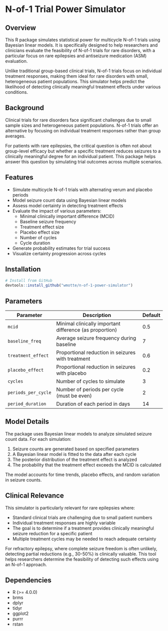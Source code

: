 # N-of-1 Trial Power Simulator

## Overview

This R package simulates statistical power for multicycle N-of-1 trials using Bayesian linear models. It is specifically designed to help researchers and clinicians evaluate the feasibility of N-of-1 trials for rare disorders, with a particular focus on rare epilepsies and antiseizure medication (ASM) evaluation.

Unlike traditional group-based clinical trials, N-of-1 trials focus on individual treatment responses, making them ideal for rare disorders with small, heterogeneous patient populations. This simulator helps predict the likelihood of detecting clinically meaningful treatment effects under various conditions.

## Background

Clinical trials for rare disorders face significant challenges due to small sample sizes and heterogeneous patient populations. N-of-1 trials offer an alternative by focusing on individual treatment responses rather than group averages. 

For patients with rare epilepsies, the critical question is often not about group-level efficacy but whether a specific treatment reduces seizures to a clinically meaningful degree for an individual patient. This package helps answer this question by simulating trial outcomes across multiple scenarios.

## Features

- Simulate multicycle N-of-1 trials with alternating verum and placebo periods
- Model seizure count data using Bayesian linear models
- Assess model certainty in detecting treatment effects
- Evaluate the impact of various parameters:
  - Minimal clinically important difference (MCID)
  - Baseline seizure frequency
  - Treatment effect size
  - Placebo effect size
  - Number of cycles
  - Cycle duration
- Generate probability estimates for trial success
- Visualize certainty progression across cycles

## Installation

```r
# Install from GitHub
devtools::install_github("wmotte/n-of-1-power-simulator")
```

## Parameters

| Parameter | Description | Default |
|-----------|-------------|---------|
| `mcid` | Minimal clinically important difference (as proportion) | 0.5 |
| `baseline_freq` | Average seizure frequency during baseline | 7 |
| `treatment_effect` | Proportional reduction in seizures with treatment | 0.6 |
| `placebo_effect` | Proportional reduction in seizures with placebo | 0.2 |
| `cycles` | Number of cycles to simulate | 3 |
| `periods_per_cycle` | Number of periods per cycle (must be even) | 2 |
| `period_duration` | Duration of each period in days | 14 |

## Model Details

The package uses Bayesian linear models to analyze simulated seizure count data. For each simulation:

1. Seizure counts are generated based on specified parameters
2. A Bayesian linear model is fitted to the data after each cycle
3. The posterior distribution of the treatment effect is analyzed
4. The probability that the treatment effect exceeds the MCID is calculated

The model accounts for time trends, placebo effects, and random variation in seizure counts.

## Clinical Relevance

This simulator is particularly relevant for rare epilepsies where:

- Standard clinical trials are challenging due to small patient numbers
- Individual treatment responses are highly variable
- The goal is to determine if a treatment provides clinically meaningful seizure reduction for a specific patient
- Multiple treatment cycles may be needed to reach adequate certainty

For refractory epilepsy, where complete seizure freedom is often unlikely, detecting partial reductions (e.g., 30-50%) is clinically valuable. This tool helps researchers determine the feasibility of detecting such effects using an N-of-1 approach.

## Dependencies

- R (>= 4.0.0)
- brms
- dplyr
- tidyr
- ggplot2
- purrr
- rstan


